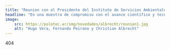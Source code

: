 ```yaml
---
title: "Reunion con el Presidente del Instituto de Servicios Ambientales"
headline: "En una muestra de compromiso con el avance científico y tecnológico, el Secretario de Ciencia y Tecnología, Hugo Vera, se reunió en las instalaciones del Polo Tecnológico junto a Fernando Peirano y Christian Albrecht, Presidente del Instituto de Servicios Ambientales."
image:
    src: https://polotec.ar/img/novedades/albrecht/reunion1.jpg
    alt: "Hugo Vera, Fernando Peirano y Christian Albrecht"
---
```


404
